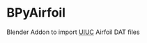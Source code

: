 BPyAirfoil
==========

Blender Addon to import [UIUC](http://www.ae.illinois.edu/m-selig/ads/coord_database.html) Airfoil DAT files 
